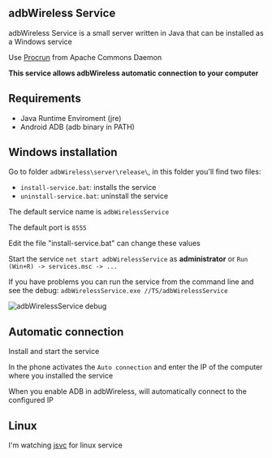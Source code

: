 adbWireless Service
----------
adbWireless Service is a small server written in Java that can be installed as a Windows service

Use [Procrun](http://commons.apache.org/daemon/procrun.html) from Apache Commons Daemon

**This service allows adbWireless automatic connection to your computer**


Requirements
----------
* Java Runtime Enviroment (jre)
* Android ADB (adb binary in PATH)


Windows installation
----------
Go to folder `adbWireless\server\release\`, in this folder you'll find two files:

* `install-service.bat`: installs the service
* `uninstall-service.bat`: uninstall the service

The default service name is `adbWirelessService`

The default port is `8555`

Edit the file "install-service.bat" can change these values

Start the service `net start adbWirelessService` as **administrator** or `Run (Win+R) -> services.msc -> ...`

If you have problems you can run the service from the command line and see the debug:
`adbWirelessService.exe //TS/adbWirelessService`

![adbWirelessService debug](https://raw.github.com/MrSiir/adbWireless/master/zwork/adbWirelessServiceDebug.jpg)


Automatic connection
----------
Install and start the service

In the phone activates the `Auto connection` and enter the IP of the computer where you installed the service

When you enable ADB in adbWireless, will automatically connect to the configured IP


Linux
----------
I'm watching [jsvc](http://commons.apache.org/daemon/jsvc.html) for linux service
